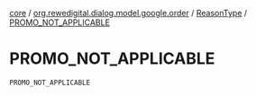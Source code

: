 [core](../../index.md) / [org.rewedigital.dialog.model.google.order](../index.md) / [ReasonType](index.md) / [PROMO_NOT_APPLICABLE](./-p-r-o-m-o_-n-o-t_-a-p-p-l-i-c-a-b-l-e.md)

# PROMO_NOT_APPLICABLE

`PROMO_NOT_APPLICABLE`